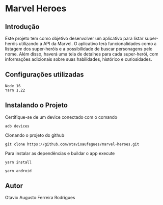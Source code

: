 # Marvel Heroes

## Introdução

Este projeto tem como objetivo desenvolver um aplicativo para listar super-heróis utilizando a API da Marvel. O aplicativo terá funcionalidades como a listagem dos super-heróis e a possibilidade de buscar personagens pelo nome. Além disso, haverá uma tela de detalhes para cada super-herói, com informações adicionais sobre suas habilidades, histórico e curiosidades.

## Configurações utilizadas

```
Node 16
Yarn 1.22
```

## Instalando o Projeto

Certifique-se de um device conectado com o comando

```
adb devices
```

Clonando o projeto do github

```
git clone https://github.com/otavioaufegues/marvel-heroes.git
```

Para instalar as dependências e buildar o app execute

```
yarn install

yarn android
```

## Autor

Otavio Augusto Ferreira Rodrigues
